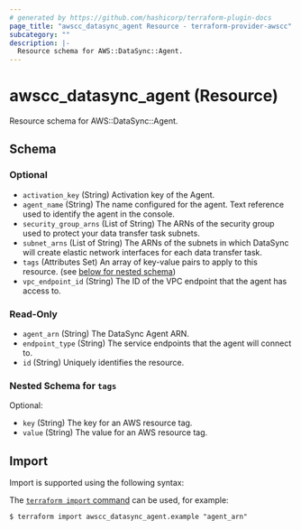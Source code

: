 ```yaml
---
# generated by https://github.com/hashicorp/terraform-plugin-docs
page_title: "awscc_datasync_agent Resource - terraform-provider-awscc"
subcategory: ""
description: |-
  Resource schema for AWS::DataSync::Agent.
---
```


# awscc_datasync_agent (Resource)

Resource schema for AWS::DataSync::Agent.



<!-- schema generated by tfplugindocs -->
## Schema

### Optional

- `activation_key` (String) Activation key of the Agent.
- `agent_name` (String) The name configured for the agent. Text reference used to identify the agent in the console.
- `security_group_arns` (List of String) The ARNs of the security group used to protect your data transfer task subnets.
- `subnet_arns` (List of String) The ARNs of the subnets in which DataSync will create elastic network interfaces for each data transfer task.
- `tags` (Attributes Set) An array of key-value pairs to apply to this resource. (see [below for nested schema](#nestedatt--tags))
- `vpc_endpoint_id` (String) The ID of the VPC endpoint that the agent has access to.

### Read-Only

- `agent_arn` (String) The DataSync Agent ARN.
- `endpoint_type` (String) The service endpoints that the agent will connect to.
- `id` (String) Uniquely identifies the resource.

<a id="nestedatt--tags"></a>
### Nested Schema for `tags`

Optional:

- `key` (String) The key for an AWS resource tag.
- `value` (String) The value for an AWS resource tag.

## Import

Import is supported using the following syntax:

The [`terraform import` command](https://developer.hashicorp.com/terraform/cli/commands/import) can be used, for example:

```shell
$ terraform import awscc_datasync_agent.example "agent_arn"
```
